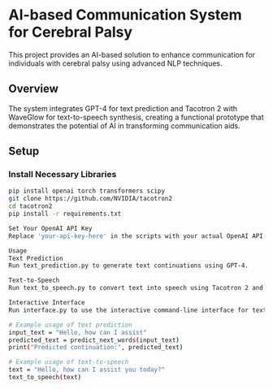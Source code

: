 # AI-based Communication System for Cerebral Palsy

This project provides an AI-based solution to enhance communication for individuals with cerebral palsy using advanced NLP techniques.

## Overview

The system integrates GPT-4 for text prediction and Tacotron 2 with WaveGlow for text-to-speech synthesis, creating a functional prototype that demonstrates the potential of AI in transforming communication aids.

## Setup

### Install Necessary Libraries

```bash
pip install openai torch transformers scipy
git clone https://github.com/NVIDIA/tacotron2
cd tacotron2
pip install -r requirements.txt

Set Your OpenAI API Key 
Replace 'your-api-key-here' in the scripts with your actual OpenAI API key.

Usage
Text Prediction
Run text_prediction.py to generate text continuations using GPT-4.

Text-to-Speech
Run text_to_speech.py to convert text into speech using Tacotron 2 and WaveGlow.

Interactive Interface
Run interface.py to use the interactive command-line interface for text prediction and text-to-speech synthesis.

# Example usage of text prediction
input_text = "Hello, how can I assist"
predicted_text = predict_next_words(input_text)
print("Predicted continuation:", predicted_text)

# Example usage of text-to-speech
text = "Hello, how can I assist you today?"
text_to_speech(text)
